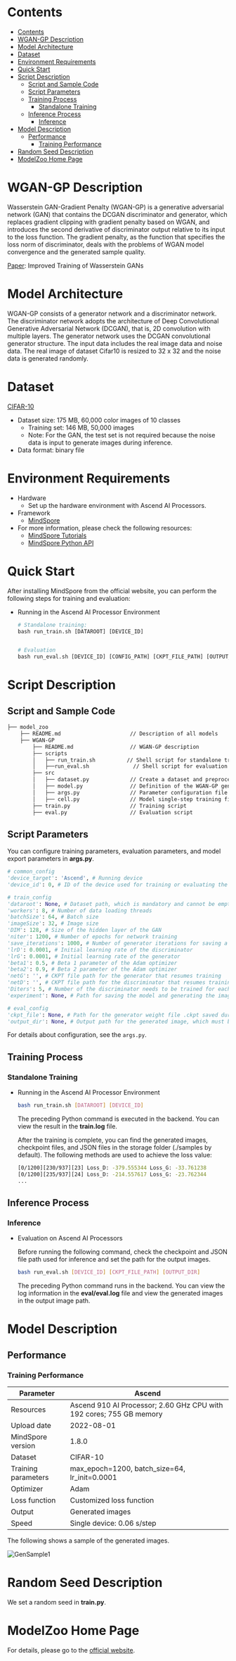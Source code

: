 # Contents

<!-- TOC -->

- [Contents](#contents)
- [WGAN-GP Description](#wgan-gp-description)
- [Model Architecture](#model-architecture)
- [Dataset](#dataset)
- [Environment Requirements](#environment-requirements)
- [Quick Start](#quick-start)
- [Script Description](#script-description)
    - [Script and Sample Code](#script-and-sample-code)
    - [Script Parameters](#script-parameters)
    - [Training Process](#training-process)
        - [Standalone Training](#standalone-training)
    - [Inference Process](#inference-process)
        - [Inference](#inference)
- [Model Description](#model-description)
    - [Performance](#performance)
        - [Training Performance](#training-performance)
- [Random Seed Description](#random-seed-description)
- [ModelZoo Home Page](#modelzoo-home-page)

<!-- /TOC -->

# WGAN-GP Description

Wasserstein GAN-Gradient Penalty (WGAN-GP) is a generative adversarial network (GAN) that contains the DCGAN discriminator and generator, which replaces gradient clipping with gradient penalty based on WGAN, and introduces the second derivative of discriminator output relative to its input to the loss function. The gradient penalty, as the function that specifies the loss norm of discriminator, deals with the problems of WGAN model convergence and the generated sample quality.

[Paper](https://arxiv.org/pdf/1704.00028v3.pdf): Improved Training of Wasserstein GANs

# Model Architecture

WGAN-GP consists of a generator network and a discriminator network. The discriminator network adopts the architecture of Deep Convolutional Generative Adversarial Network (DCGAN), that is, 2D convolution with multiple layers. The generator network uses the DCGAN convolutional generator structure. The input data includes the real image data and noise data. The real image of dataset Cifar10 is resized to 32 x 32 and the noise data is generated randomly.

# Dataset

[CIFAR-10](<http://www.cs.toronto.edu/~kriz/cifar.html>)

- Dataset size: 175 MB, 60,000 color images of 10 classes
    - Training set: 146 MB, 50,000 images
    - Note: For the GAN, the test set is not required because the noise data is input to generate images during inference.
- Data format: binary file

# Environment Requirements

- Hardware
    - Set up the hardware environment with Ascend AI Processors.
- Framework
    - [MindSpore](https://www.mindspore.cn/install/en)
- For more information, please check the following resources:
    - [MindSpore Tutorials](https://www.mindspore.cn/tutorials/en/master/index.html)
    - [MindSpore Python API](https://www.mindspore.cn/docs/en/master/index.html)

# Quick Start

After installing MindSpore from the official website, you can perform the following steps for training and evaluation:

- Running in the Ascend AI Processor Environment

  ```python
  # Standalone training:
  bash run_train.sh [DATAROOT] [DEVICE_ID]


  # Evaluation
  bash run_eval.sh [DEVICE_ID] [CONFIG_PATH] [CKPT_FILE_PATH] [OUTPUT_DIR] [NIMAGES]
  ```

# Script Description

## Script and Sample Code

```bash
├── model_zoo
    ├── README.md                      // Description of all models
    ├── WGAN-GP
        ├── README.md                  // WGAN-GP description
        ├── scripts
        │   ├── run_train.sh          // Shell script for standalone training on Ascend AI Processors
        │   ├──run_eval.sh              // Shell script for evaluation on Ascend AI Processors
        ├── src
        │   ├── dataset.py             // Create a dataset and preprocess data.
        │   ├── model.py               // Definition of the WGAN-GP generator and discriminator
        │   ├── args.py                // Parameter configuration file
        │   ├── cell.py                // Model single-step training file
        ├── train.py                   // Training script
        ├── eval.py                    // Evaluation script
```

## Script Parameters

You can configure training parameters, evaluation parameters, and model export parameters in **args.py**.

  ```python
  # common_config
  'device_target': 'Ascend', # Running device
  'device_id': 0, # ID of the device used for training or evaluating the dataset

  # train_config
  'dataroot': None, # Dataset path, which is mandatory and cannot be empty.
  'workers': 8, # Number of data loading threads
  'batchSize': 64, # Batch size
  'imageSize': 32, # Image size
  'DIM': 128, # Size of the hidden layer of the GAN
  'niter': 1200, # Number of epochs for network training
  'save_iterations': 1000, # Number of generator iterations for saving a model file
  'lrD': 0.0001, # Initial learning rate of the discriminator
  'lrG': 0.0001, # Initial learning rate of the generator
  'beta1': 0.5, # Beta 1 parameter of the Adam optimizer
  'beta2': 0.9, # Beta 2 parameter of the Adam optimizer
  'netG': '', # CKPT file path for the generator that resumes training
  'netD': '', # CKPT file path for the discriminator that resumes training
  'Diters': 5, # Number of the discriminator needs to be trained for each training of the generator
  'experiment': None, # Path for saving the model and generating the image. If this parameter is not specified, the default path is used.

  # eval_config
  'ckpt_file': None, # Path for the generator weight file .ckpt saved during training, which must be specified.
  'output_dir': None, # Output path for the generated image, which must be specified.
  ```

For details about configuration, see the `args.py`.

## Training Process

### Standalone Training

- Running in the Ascend AI Processor Environment

  ```bash
  bash run_train.sh [DATAROOT] [DEVICE_ID]
  ```

  The preceding Python command is executed in the backend. You can view the result in the **train.log** file.

  After the training is complete, you can find the generated images, checkpoint files, and JSON files in the storage folder (./samples by default). The following methods are used to achieve the loss value:

  ```bash
  [0/1200][230/937][23] Loss_D: -379.555344 Loss_G: -33.761238
  [0/1200][235/937][24] Loss_D: -214.557617 Loss_G: -23.762344
  ...
  ```

## Inference Process

### Inference

- Evaluation on Ascend AI Processors

  Before running the following command, check the checkpoint and JSON file path used for inference and set the path for the output images.

  ```bash
  bash run_eval.sh [DEVICE_ID] [CKPT_FILE_PATH] [OUTPUT_DIR]
  ```

  The preceding Python command runs in the backend. You can view the log information in the **eval/eval.log** file and view the generated images in the output image path.

# Model Description

## Performance

### Training Performance

| Parameter                       | Ascend                                                     |
| -------------------------   | -----------------------------------------------------      |
| Resources                       | Ascend 910 AI Processor; 2.60 GHz CPU with 192 cores; 755 GB memory                 |
| Upload date                   | 2022-08-01                                                  |
| MindSpore version              | 1.8.0                                                       |
| Dataset                     | CIFAR-10                                                    |
| Training parameters                   | max_epoch=1200, batch_size=64, lr_init=0.0001               |
| Optimizer                     | Adam                                                        |
| Loss function                   | Customized loss function                                              |
| Output                       | Generated images                                                  |
| Speed                       | Single device: 0.06 s/step                                             |

The following shows a sample of the generated images.

![GenSample1](imgs/fake_samples_200000.png "Generated image sample")

# Random Seed Description

We set a random seed in **train.py**.

# ModelZoo Home Page

 For details, please go to the [official website](https://gitee.com/mindspore/models).
